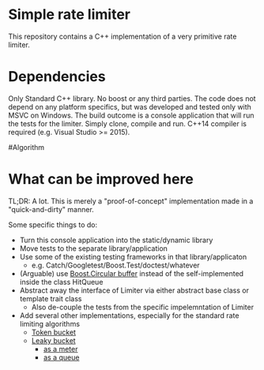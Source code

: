 # Simple rate limiter

This repository contains a C++ implementation of a very primitive rate limiter.

# Dependencies

Only Standard C++ library. No boost or any third parties.
The code does not depend on any platform specifics, but was developed and tested only with MSVC on Windows.
The build outcome is a console application that will run the tests for the limiter. Simply clone, compile and run.
C++14 compiler is required (e.g. Visual Studio >= 2015).

#Algorithm

# What can be improved here

TL;DR: A lot.
This is merely a "proof-of-concept" implementation made in a "quick-and-dirty" manner.

Some specific things to do:

+ Turn this console application into the static/dynamic library
+ Move tests to the separate library/application
+ Use some of the existing testing frameworks in that library/applicaton
  + e.g. Catch/Googletest/Boost.Test/doctest/whatever
+ (Arguable) use [Boost.Circular buffer](http://www.boost.org/doc/libs/1_64_0/doc/html/circular_buffer.html) instead of the self-implemented inside the class HitQueue
+ Abstract away the interface of Limiter via either abstract base class or template trait class
  + Also de-couple the tests from the specific impelemntation of Limiter
+ Add several other implementations, especially for the standard rate limiting algorithms
  + [Token bucket](https://en.m.wikipedia.org/wiki/Token_bucket)
  + [Leaky bucket](https://en.m.wikipedia.org/wiki/Leaky_bucket)
    + [as a meter](https://en.m.wikipedia.org/wiki/Leaky_bucket#The_Leaky_Bucket_Algorithm_as_a_Meter)
    + [as a queue](https://en.m.wikipedia.org/wiki/Leaky_bucket#The_Leaky_Bucket_Algorithm_as_a_Queue)
